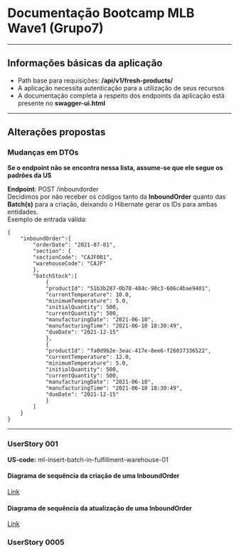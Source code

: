 # Documentação Bootcamp MLB Wave1 (Grupo7)

---

## Informações básicas da aplicação

* Path base para requisições: **/api/v1/fresh-products/**
* A aplicação necessita autenticação para a utilização de seus recursos
* A documentação completa a respeito dos endpoints da aplicação está presente no **swagger-ui.html**

---

## Alterações propostas

### Mudanças em DTOs

**Se o endpoint não se encontra nessa lista, assume-se que ele segue os padrões da US**

**Endpoint**: POST /inboundorder \
Decidimos por não receber os códigos tanto da **InboundOrder** quanto das **Batch(s)** para a criação, deixando o Hibernate gerar os IDs para ambas entidades. \
Exemplo de entrada válida:

```
{
    "inboundOrder":{
        "orderDate": "2021-07-01", 
        "section": {
        "sectionCode": "CAJF001",
        "warehouseCode": "CAJF"
        }, 
        "batchStock":[
            {
            "productId": "51b3b287-0b78-484c-90c3-606c4bae9401",
            "currentTemperature": 10.0,
            "minimumTemperature": 5.0,
            "initialQuantity": 500,
            "currentQuantity": 500,
            "manufacturingDate": "2021-06-10",
            "manufacturingTime": "2021-06-10 18:30:49",
            "dueDate": "2021-12-15"
            },
            {
            "productId": "fa0d9b2e-3eac-417e-8ee6-f26037336522",
            "currentTemperature": 12.0,
            "minimumTemperature": 5.0,
            "initialQuantity": 500,
            "currentQuantity": 500,
            "manufacturingDate": "2021-06-10",
            "manufacturingTime": "2021-06-10 18:30:49",
            "dueDate": "2021-12-15"
            }
        ]
    }
}
```

---

### UserStory 001
**US-code:** ml-insert-batch-in-fulfillment-warehouse-01
#### Diagrama de sequência da criação de uma InboundOrder
[Link](https://mermaid-js.github.io/mermaid-live-editor/view/#eyJjb2RlIjoic2VxdWVuY2VEaWFncmFtXG4gICAgSW5ib3VuZE9yZGVyQ29udHJvbGxlci0-PitJbmJvdW5kT3JkZXJTZXJ2aWNlOiBjcmVhdGVJbmJvdW5kT3JkZXIoKVxuICAgIEluYm91bmRPcmRlclNlcnZpY2UtPj4rU3VwZXJ2aXNvclJlcG9zaXRvcnk6IGZpbmRCeUlkKClcbiAgICBTdXBlcnZpc29yUmVwb3NpdG9yeS0-Pi1JbmJvdW5kT3JkZXJTZXJ2aWNlOiBsb2dnZWQgc3VwZXJ2aXNvclxuICAgIEluYm91bmRPcmRlclNlcnZpY2UtPj4rU2VjdGlvblJlcG9zaXRvcnk6IGZpbmRCeUlkKClcbiAgICBTZWN0aW9uUmVwb3NpdG9yeS0-Pi1JbmJvdW5kT3JkZXJTZXJ2aWNlOiBzZWN0aW9uXG4gICAgSW5ib3VuZE9yZGVyU2VydmljZS0-PitQcm9kdWN0UmVwb3NpdG9yeTogZmluZEFsbEJ5SWQoKVxuICAgIFByb2R1Y3RSZXBvc2l0b3J5LT4-LUluYm91bmRPcmRlclNlcnZpY2U6IHByb2R1Y3RzXG4gICAgSW5ib3VuZE9yZGVyU2VydmljZS0-PiBJbmJvdW5kT3JkZXJTZXJ2aWNlOiBWYWxpZGF0aW9uc1xuICAgIEluYm91bmRPcmRlclNlcnZpY2UtPj4rSW5ib3VuZE9yZGVyUmVwb3NpdG9yeTogc2F2ZSgpXG4gICAgSW5ib3VuZE9yZGVyUmVwb3NpdG9yeS0-PitCYXRjaFJlcG9zaXRvcnk6IHNhdmVBbGwoKVxuICAgIEJhdGNoUmVwb3NpdG9yeS0-Pi1JbmJvdW5kT3JkZXJSZXBvc2l0b3J5OiBjcmVhdGVkXG4gICAgSW5ib3VuZE9yZGVyUmVwb3NpdG9yeS0-Pi1JbmJvdW5kT3JkZXJTZXJ2aWNlOiBjcmVhdGVkXG5cbiAgICBJbmJvdW5kT3JkZXJTZXJ2aWNlLT4-LUluYm91bmRPcmRlckNvbnRyb2xsZXI6IENyZWF0ZWQgMjAxXG4iLCJtZXJtYWlkIjoie1xuICBcInRoZW1lXCI6IFwiZGVmYXVsdFwiXG59IiwidXBkYXRlRWRpdG9yIjp0cnVlLCJhdXRvU3luYyI6dHJ1ZSwidXBkYXRlRGlhZ3JhbSI6dHJ1ZX0)

#### Diagrama de sequência da atualização de uma InboundOrder
[Link](https://mermaid-js.github.io/mermaid-live-editor/view/#eyJjb2RlIjoic2VxdWVuY2VEaWFncmFtXG4gICAgSW5ib3VuZE9yZGVyQ29udHJvbGxlci0-PitJbmJvdW5kT3JkZXJTZXJ2aWNlOiBjcmVhdGVJbmJvdW5kT3JkZXIoKVxuICAgIEluYm91bmRPcmRlclNlcnZpY2UtPj4rSW5ib3VuZE9yZGVyUmVwb3NpdG9yeTogZmluZEJ5SWQoKVxuICAgIEluYm91bmRPcmRlclJlcG9zaXRvcnktPj4tSW5ib3VuZE9yZGVyU2VydmljZTogSW5ib3VuZE9yZGVyXG4gICAgSW5ib3VuZE9yZGVyU2VydmljZS0-PiBJbmJvdW5kT3JkZXJTZXJ2aWNlOiBWYWxpZGF0ZSBpZiBvcmRlciBleHNpdHNcbiAgICBJbmJvdW5kT3JkZXJTZXJ2aWNlLT4-K0JhdGNoUmVwb3NpdG9yeTogZmluZEFsbEJ5SWQoKVxuICAgIEJhdGNoUmVwb3NpdG9yeS0-Pi1JbmJvdW5kT3JkZXJSZXBvc2l0b3J5OiBiYXRjaGVzXG4gICAgSW5ib3VuZE9yZGVyUmVwb3NpdG9yeS0-PitJbmJvdW5kT3JkZXJTZXJ2aWNlOiByZXF1ZXN0ZWQgYmF0Y2hlc1xuICAgIEluYm91bmRPcmRlclNlcnZpY2UtPj4gSW5ib3VuZE9yZGVyU2VydmljZTogVmFsaWRhdGUgaWYgdGhlIHJlcXVlc3RlZCBiYXRjaChlcykgYXJlIGZyb20gdGhlIEluYm91bmRPcmRlclxuICAgIEluYm91bmRPcmRlclNlcnZpY2UtPj4rU3VwZXJ2aXNvclJlcG9zaXRvcnk6IGZpbmRCeUlkKClcbiAgICBTdXBlcnZpc29yUmVwb3NpdG9yeS0-Pi1JbmJvdW5kT3JkZXJTZXJ2aWNlOiBsb2dnZWQgc3VwZXJ2aXNvclxuICAgIEluYm91bmRPcmRlclNlcnZpY2UtPj4rU2VjdGlvblJlcG9zaXRvcnk6IGZpbmRCeUlkKClcbiAgICBTZWN0aW9uUmVwb3NpdG9yeS0-Pi1JbmJvdW5kT3JkZXJTZXJ2aWNlOiBzZWN0aW9uXG4gICAgSW5ib3VuZE9yZGVyU2VydmljZS0-PitQcm9kdWN0UmVwb3NpdG9yeTogZmluZEFsbEJ5SWQoKVxuICAgIFByb2R1Y3RSZXBvc2l0b3J5LT4-LUluYm91bmRPcmRlclNlcnZpY2U6IHByb2R1Y3RzXG4gICAgSW5ib3VuZE9yZGVyU2VydmljZS0-PiBJbmJvdW5kT3JkZXJTZXJ2aWNlOiBWYWxpZGF0aW9uc1xuICAgIEluYm91bmRPcmRlclNlcnZpY2UtPj4rSW5ib3VuZE9yZGVyUmVwb3NpdG9yeTogdXBkYXRlKClcbiAgICBJbmJvdW5kT3JkZXJSZXBvc2l0b3J5LT4-K0JhdGNoUmVwb3NpdG9yeTogdXBkYXRlQWxsKClcbiAgICBCYXRjaFJlcG9zaXRvcnktPj4tSW5ib3VuZE9yZGVyUmVwb3NpdG9yeTogdXBkYXRlZFxuICAgIEluYm91bmRPcmRlclJlcG9zaXRvcnktPj4tSW5ib3VuZE9yZGVyU2VydmljZTogdXBkYXRlZFxuXG4gICAgSW5ib3VuZE9yZGVyU2VydmljZS0-Pi1JbmJvdW5kT3JkZXJDb250cm9sbGVyOiBDcmVhdGVkIDIwMVxuIiwibWVybWFpZCI6IntcbiAgXCJ0aGVtZVwiOiBcImRlZmF1bHRcIlxufSIsInVwZGF0ZUVkaXRvciI6dHJ1ZSwiYXV0b1N5bmMiOnRydWUsInVwZGF0ZURpYWdyYW0iOnRydWV9)


### UserStory 0005